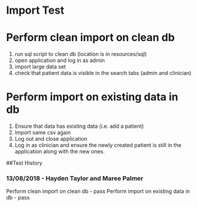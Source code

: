# Import Test

# Perform clean import on clean db
1. run sql script to clean db (location is in resources/sql)
2. open application and log in as admin
3. import large data set
4. check that patient data is visible in the search tabs (admin and clinician)

# Perform import on existing data in db
1. Ensure that data has existing data (i.e. add a patient)
2. Import same csv again
3. Log out and close application
4. Log in as clinician and ensure the newly created patient is still in the application
along with the new ones.

##Test History
### 13/08/2018 - Hayden Taylor and Maree Palmer
Perform clean import on clean db - pass
Perform import on existing data in db - pass